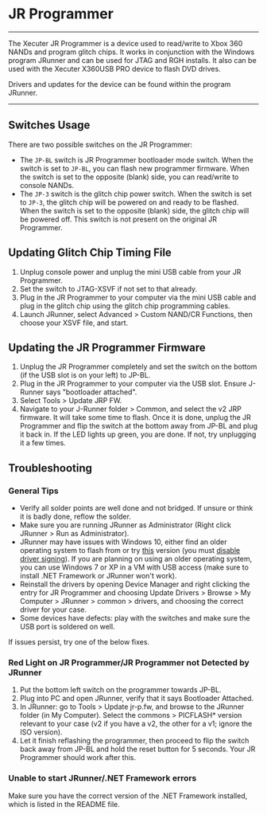 # JR Programmer

------

The Xecuter JR Programmer is a device used to read/write to Xbox 360  NANDs and program glitch chips. It works in conjunction with the Windows program JRunner and can be used for JTAG and RGH installs. It also can  be used with the Xecuter X360USB PRO device to flash DVD drives.

Drivers and updates for the device can be found within the program JRunner. 

------

## Switches Usage

There are two possible switches on the JR Programmer:

- The `JP-BL` switch is JR Programmer bootloader mode switch. When the switch is set to `JP-BL`, you can flash new programmer firmware. When the switch is set to the  opposite (blank) side, you can read/write to console NANDs. 
- The  `JP-3` switch is the glitch chip power switch. When the switch is set to `JP-3`, the glitch chip will be powered on and ready to be flashed. When the  switch is set to the opposite (blank) side, the glitch chip will be  powered off. This switch is not present on the original JR Programmer.

## Updating Glitch Chip Timing File

1. Unplug console power and unplug the mini USB cable from your JR Programmer.
2. Set the switch to JTAG-XSVF if not set to that already.
3. Plug in the JR Programmer to your computer via the mini USB cable  and plug in the glitch chip using the glitch chip programming cables.
4. Launch JRunner, select Advanced > Custom NAND/CR Functions, then choose your XSVF file, and start.

## Updating the JR Programmer Firmware

1. Unplug the JR Programmer completely and set the switch on the bottom (if the USB slot is on your left) to JP-BL.
2. Plug in the JR Programmer to your computer via the USB slot. Ensure J-Runner says "bootloader attached".
3. Select Tools > Update JRP FW.
4. Navigate to your J-Runner folder > Common, and select the v2 JRP  firmware. It will take some time to flash. Once it is done, unplug the  JR Programmer and flip the switch at the bottom away from JP-BL and plug it back in. If the LED lights up green, you are done. If not, try  unplugging it a few times.

## Troubleshooting

### General Tips

- Verify all solder points are well done and not bridged. If unsure or think it is badly done, reflow the solder.
- Make sure you are running JRunner as Administrator (Right click JRunner > Run as Administrator).
- JRunner may have issues with Windows 10, either find an older operating system to flash from or try [this](https://mega.nz/#!AAEwSLRS!au6qMJbY-CsMTl92XjRQbhshkniheMwG4RIDZbZ2mAw) version (you must [disable driver signing](https://www.reddit.com/r/360hacks/wiki/troubleshooting/unsigned_drivers)). If you are planning on using an older operating system, you can use  Windows 7 or XP in a VM with USB access (make sure to install .NET  Framework or JRunner won't work).
- Reinstall the drivers by opening Device Manager and right clicking  the entry for JR Programmer and choosing Update Drivers > Browse > My Computer > JRunner > common > drivers, and choosing the  correct driver for your case.
- Some devices have defects: play with the switches and make sure the USB port is soldered on well.

If issues persist, try one of the below fixes.

### Red Light on JR Programmer/JR Programmer not Detected by JRunner

1. Put the bottom left switch on the programmer towards JP-BL.
2. Plug into PC and open JRunner, verify that it says Bootloader Attached.
3. In JRunner: go to Tools > Update jr-p.fw, and browse to the  JRunner folder (in My Computer). Select the commons > PICFLASH*  version relevant to your case (v2 if you have a v2, the other for a v1;  ignore the ISO version).
4. Let it finish reflashing the programmer, then proceed to flip the  switch back away from JP-BL and hold the reset button for 5 seconds.  Your JR Programmer should work after this.

### Unable to start JRunner/.NET Framework errors

Make sure you have the correct version of the .NET Framework installed, which is listed in the README file.